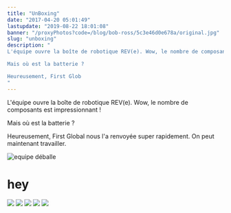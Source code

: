 ```yaml
---
title: "UnBoxing"
date: "2017-04-20 05:01:49"
lastupdate: "2019-08-22 18:01:08"
banner: "/proxyPhotos?code=/blog/bob-ross/5c3e46d0e678a/original.jpg"
slug: "unboxing"
description: " 
L'équipe ouvre la boîte de robotique REV(e). Wow, le nombre de composants est impressionnant !

Mais où est la batterie ?

Heureusement, First Glob
"
---
```

L'équipe ouvre la boîte de robotique REV(e). Wow, le nombre de composants est impressionnant !

Mais où est la batterie ?

Heureusement, First Global nous l'a renvoyée super rapidement. On peut maintenant travailler.

![equipe déballe](/proxyPhotos?code=/blog/bob-ross/5bf18ca127c5d.gif)

<h1>hey</h1>
<div class="image-mosaic">
	<img src="/proxyPhotos?code=/blog/bob-ross/5d48816023b1b/50.jpg" />
	<img src="/proxyPhotos?code=/blog/bob-ross/5d48810450b2e/50.jpg" />
	<img src="/proxyPhotos?code=/blog/bob-ross/5d4881315d0df/50.jpg" />
	<img src="/proxyPhotos?code=/blog/bob-ross/5d4881315d0df/50.jpg" />
	<img src="/proxyPhotos?code=/blog/bob-ross/5d4881315d0df/50.jpg" />
</div>
    